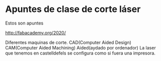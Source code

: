 # Apuntes de clase de corte láser

Estos son apuntes

http://fabacademy.org/2020/

Diferentes maquinas de corte.
CAD(Computer Aided Design)
CAM(Computer Aided Machining)
Aided(aydado por ordenador)
La laser que tenemos en castelldefels se configura como si fuera una impresora.
